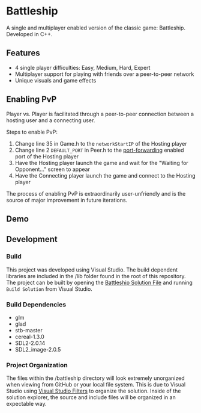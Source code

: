 # Battleship
A single and multiplayer enabled version of the classic game: Battleship. Developed in C++.

## Features
* 4 single player difficulties: Easy, Medium, Hard, Expert
* Multiplayer support for playing with friends over a peer-to-peer network
* Unique visuals and game effects

## Enabling PvP
Player vs. Player is facilitated through a peer-to-peer connection between a hosting user and a connecting user.

Steps to enable PvP:
1. Change line 35 in Game.h to the `networkStartIP` of the Hosting player
2. Change line 2 `DEFAULT_PORT` in Peer.h to the [port-forwarding](https://www.lifewire.com/how-to-port-forward-4163829) enabled port of the Hosting player
3. Have the Hosting player launch the game and wait for the "Waiting for Opponent..." screen to appear
4. Have the Connecting player launch the game and connect to the Hosting player

The process of enabling PvP is extraordinarily user-unfriendly and is the source of major improvement in future iterations.

## Demo

## Development

### Build
This project was developed using Visual Studio. The build dependent libraries are included in the /lib folder found in the root of this repository. The project can be built by opening the [Battleship Solution File](https://github.com/YourRoyalLinus/Battleship/blob/project_organization/Battleship.sln) and running `Build Solution` from Visual Studio.

### Build Dependencies
* glm
* glad
* stb-master
* cereal-1.3.0
* SDL2-2.0.14
* SDL2_image-2.0.5

### Project Organization
The files within the /battleship directory will look extremely unorganized when viewing from GitHub or your local file system. This is due to Visual Studio using [Visual Studio Filters](https://docs.microsoft.com/en-us/cpp/build/reference/vcxproj-filters-files?view=msvc-170) to organize the solution. Inside of the solution explorer, the source and include files will be organized in an expectable way.
